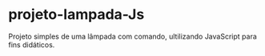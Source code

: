 # projeto-lampada-Js
Projeto simples de uma lâmpada com comando, ultilizando JavaScript para fins didáticos.
